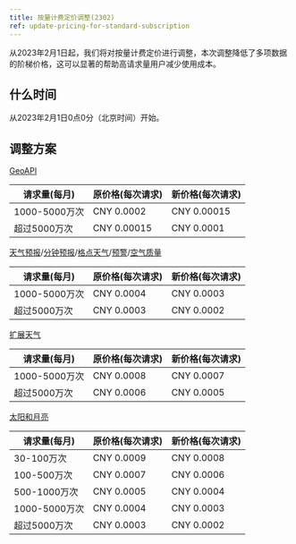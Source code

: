 ```yaml
---
title: 按量计费定价调整(2302)
ref: update-pricing-for-standard-subscription
---
```


从2023年2月1日起，我们将对按量计费定价进行调整，本次调整降低了多项数据的阶梯价格，这可以显著的帮助高请求量用户减少使用成本。

## 什么时间

从2023年2月1日0点0分（北京时间）开始。

## 调整方案

[GeoAPI](https://dev.qweather.com/docs/finance/pricing/#geoapi)

| 请求量(每月) | 原价格(每次请求) | 新价格(每次请求) |
| ------------ | ---------------- | ---------------- |
| 1000-5000万次 | CNY 0.0002       | CNY 0.00015      |
| 超过5000万次  | CNY 0.00015      | CNY 0.0001       |

[天气预报](https://dev.qweather.com/docs/finance/pricing/#weather)/[分钟预报](https://dev.qweather.com/docs/finance/pricing/#minutely)/[格点天气](https://dev.qweather.com/docs/finance/pricing/#grid-weather)/[预警](https://dev.qweather.com/docs/finance/pricing/#warning)/[空气质量](https://dev.qweather.com/docs/finance/pricing/#air)

| 请求量(每月) | 原价格(每次请求) | 新价格(每次请求) |
| ------------ | ---------------- | ---------------- |
| 1000-5000万次 | CNY 0.0004       | CNY 0.0003     |
| 超过5000万次  | CNY 0.0003     | CNY 0.0002    |

[扩展天气](https://dev.qweather.com/docs/finance/pricing/#extend-weather)

| 请求量(每月) | 原价格(每次请求) | 新价格(每次请求) |
| ------------ | ---------------- | ---------------- |
| 1000-5000万次 | CNY 0.0008       | CNY 0.0007     |
| 超过5000万次  | CNY 0.0006     | CNY 0.0005    |

[太阳和月亮](https://dev.qweather.com/docs/finance/pricing/#astronomy)

| 请求量(每月) | 原价格(每次请求) | 新价格(每次请求) |
| ------------ | ---------------- | ---------------- |
| 30-100万次 | CNY 0.0009       | CNY 0.0008     |
| 100-500万次 | CNY 0.0007       | CNY 0.0006     |
| 500-1000万次 | CNY 0.0005       | CNY 0.0004     |
| 1000-5000万次 | CNY 0.0004       | CNY 0.0003     |
| 超过5000万次  | CNY 0.0003     | CNY 0.0002    |